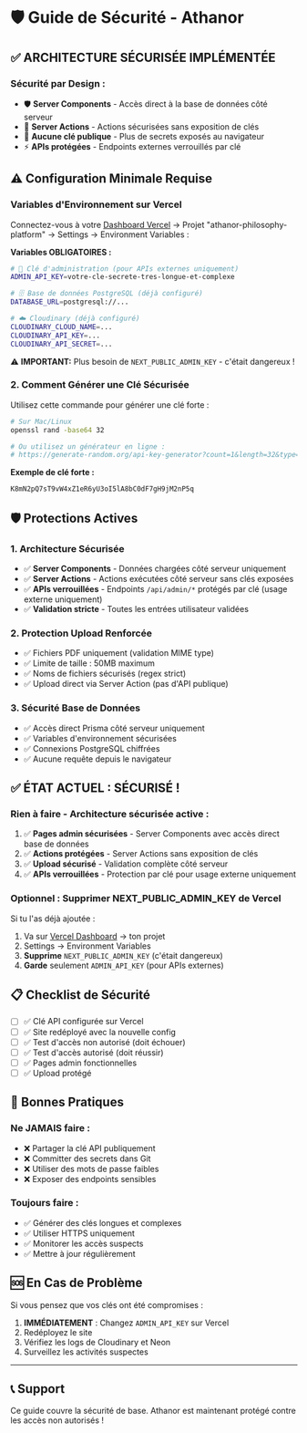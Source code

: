 # 🛡️ Guide de Sécurité - Athanor

## ✅ **ARCHITECTURE SÉCURISÉE IMPLÉMENTÉE**

### **Sécurité par Design :**
- 🛡️ **Server Components** - Accès direct à la base de données côté serveur
- 🔐 **Server Actions** - Actions sécurisées sans exposition de clés  
- 🚫 **Aucune clé publique** - Plus de secrets exposés au navigateur
- ⚡ **APIs protégées** - Endpoints externes verrouillés par clé

## ⚠️ Configuration Minimale Requise

### Variables d'Environnement sur Vercel

Connectez-vous à votre [Dashboard Vercel](https://vercel.com/dashboard) → Projet "athanor-philosophy-platform" → Settings → Environment Variables :

**Variables OBLIGATOIRES :**
```bash
# 🔐 Clé d'administration (pour APIs externes uniquement)
ADMIN_API_KEY=votre-cle-secrete-tres-longue-et-complexe

# 🗄️ Base de données PostgreSQL (déjà configuré)
DATABASE_URL=postgresql://...

# ☁️ Cloudinary (déjà configuré)
CLOUDINARY_CLOUD_NAME=...
CLOUDINARY_API_KEY=...
CLOUDINARY_API_SECRET=...
```

⚠️ **IMPORTANT:** Plus besoin de `NEXT_PUBLIC_ADMIN_KEY` - c'était dangereux !

### 2. Comment Générer une Clé Sécurisée

Utilisez cette commande pour générer une clé forte :
```bash
# Sur Mac/Linux
openssl rand -base64 32

# Ou utilisez un générateur en ligne :  
# https://generate-random.org/api-key-generator?count=1&length=32&type=mixed-numbers
```

**Exemple de clé forte :**
```
K8mN2pQ7sT9vW4xZ1eR6yU3oI5lA8bC0dF7gH9jM2nP5q
```

## 🛡️ Protections Actives

### 1. Architecture Sécurisée
- ✅ **Server Components** - Données chargées côté serveur uniquement
- ✅ **Server Actions** - Actions exécutées côté serveur sans clés exposées
- ✅ **APIs verrouillées** - Endpoints `/api/admin/*` protégés par clé (usage externe uniquement)
- ✅ **Validation stricte** - Toutes les entrées utilisateur validées

### 2. Protection Upload Renforcée
- ✅ Fichiers PDF uniquement (validation MIME type)
- ✅ Limite de taille : 50MB maximum
- ✅ Noms de fichiers sécurisés (regex strict)
- ✅ Upload direct via Server Action (pas d'API publique)

### 3. Sécurité Base de Données
- ✅ Accès direct Prisma côté serveur uniquement
- ✅ Variables d'environnement sécurisées
- ✅ Connexions PostgreSQL chiffrées
- ✅ Aucune requête depuis le navigateur

## ✅ **ÉTAT ACTUEL : SÉCURISÉ !**

### **Rien à faire - Architecture sécurisée active :**

1. ✅ **Pages admin sécurisées** - Server Components avec accès direct base de données
2. ✅ **Actions protégées** - Server Actions sans exposition de clés
3. ✅ **Upload sécurisé** - Validation complète côté serveur
4. ✅ **APIs verrouillées** - Protection par clé pour usage externe uniquement

### **Optionnel : Supprimer NEXT_PUBLIC_ADMIN_KEY de Vercel**

Si tu l'as déjà ajoutée :
1. Va sur [Vercel Dashboard](https://vercel.com/dashboard) → ton projet
2. Settings → Environment Variables  
3. **Supprime** `NEXT_PUBLIC_ADMIN_KEY` (c'était dangereux)
4. **Garde** seulement `ADMIN_API_KEY` (pour APIs externes)

## 📋 Checklist de Sécurité

- [ ] ✅ Clé API configurée sur Vercel
- [ ] ✅ Site redéployé avec la nouvelle config  
- [ ] ✅ Test d'accès non autorisé (doit échouer)
- [ ] ✅ Test d'accès autorisé (doit réussir)
- [ ] ✅ Pages admin fonctionnelles
- [ ] ✅ Upload protégé

## 🔐 Bonnes Pratiques 

### Ne JAMAIS faire :
- ❌ Partager la clé API publiquement
- ❌ Committer des secrets dans Git
- ❌ Utiliser des mots de passe faibles
- ❌ Exposer des endpoints sensibles

### Toujours faire :
- ✅ Générer des clés longues et complexes
- ✅ Utiliser HTTPS uniquement
- ✅ Monitorer les accès suspects
- ✅ Mettre à jour régulièrement

## 🆘 En Cas de Problème

Si vous pensez que vos clés ont été compromises :

1. **IMMÉDIATEMENT** : Changez `ADMIN_API_KEY` sur Vercel
2. Redéployez le site
3. Vérifiez les logs de Cloudinary et Neon
4. Surveillez les activités suspectes

---

## 📞 Support

Ce guide couvre la sécurité de base. Athanor est maintenant protégé contre les accès non autorisés !